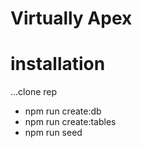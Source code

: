 # Virtually Apex

# installation

...clone rep

- npm run create:db
- npm run create:tables
- npm run seed
